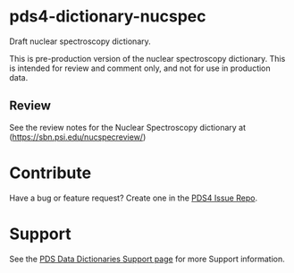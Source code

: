 # pds4-dictionary-nucspec

Draft nuclear spectroscopy dictionary.

This is pre-production version of the nuclear spectroscopy dictionary. This is intended for review and comment only, and not for use in production data.

## Review

See the review notes for the Nuclear Spectroscopy dictionary at (https://sbn.psi.edu/nucspecreview/)


# Contribute

Have a bug or feature request? Create one in the [PDS4 Issue Repo](https://github.com/pds-data-dictionaries/PDS4-LDD-Issue-Repo/issues/new/choose).


# Support

See the [PDS Data Dictionaries Support page](https://pds-data-dictionaries.github.io/support/) for more Support information.
